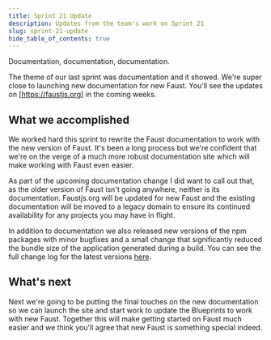 ```yaml
---
title: Sprint 21 Update
description: Updates from the team's work on Sprint 21
slug: sprint-21-update
hide_table_of_contents: true
---
```


Documentation, documentation, documentation.

The theme of our last sprint was documentation and it showed. We're super close to launching new documentation for new Faust. You'll see the updates on [https://faustjs.org] in the coming weeks.

<!--truncate-->

## What we accomplished

We worked hard this sprint to rewrite the Faust documentation to work with the new version of Faust. It's been a long process but we're confident that we're on the verge of a much more robust documentation site which will make working with Faust even easier.

As part of the upcoming documentation change I did want to call out that, as the older version of Faust isn't going anywhere, neither is its documentation. Faustjs.org will be updated for new Faust and the existing documentation will be moved to a legacy domain to ensure its continued availability for any projects you may have in flight.

In addition to documentation we also released new versions of the npm packages with minor bugfixes and a small change that significantly reduced the bundle size of the application generated during a build. You can see the full change log for the latest versions [here](https://github.com/wpengine/faustjs/releases).

## What's next

Next we're going to be putting the final touches on the new documentation so we can launch the site and start work to update the Blueprints to work with new Faust. Together this will make getting started on Faust much easier and we think you'll agree that new Faust is something special indeed.
